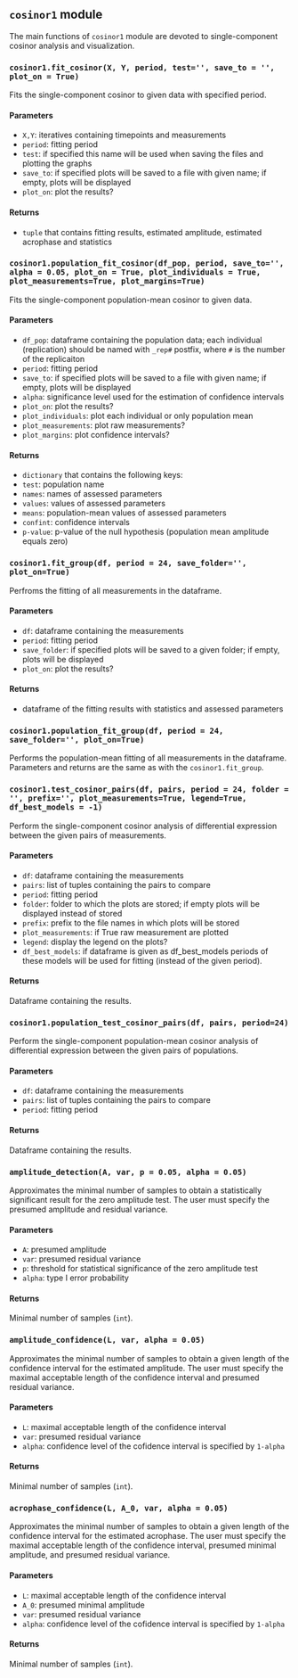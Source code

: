 ## ```cosinor1``` module
The main functions of ```cosinor1``` module are devoted to single-component cosinor analysis and visualization.

### ```cosinor1.fit_cosinor(X, Y, period, test='', save_to = '', plot_on = True)```
Fits the single-component cosinor to given data with specified period.
#### Parameters
* ```X,Y```: iteratives containing timepoints and measurements
* ```period```: fitting period
* ```test```: if specified this name will be used when saving the files and plotting the graphs
* ```save_to```: if specified plots will be saved to a file with given name; if empty, plots will be displayed
* ```plot_on```: plot the results?
#### Returns
* ```tuple``` that contains fitting results, estimated amplitude, estimated acrophase and statistics



### ```cosinor1.population_fit_cosinor(df_pop, period, save_to='', alpha = 0.05, plot_on = True, plot_individuals = True, plot_measurements=True, plot_margins=True)```
Fits the single-component population-mean cosinor to given data.
#### Parameters
* ```df_pop```: dataframe containing the population data; each individual (replication) should be named with ```_rep#``` postfix, where ```#``` is the number of the replicaiton
* ```period```: fitting period
* ```save_to```: if specified plots will be saved to a file with given name; if empty, plots will be displayed
* ```alpha```: significance level used for the estimation of confidence intervals
* ```plot_on```: plot the results?
* ```plot_individuals```: plot each individual or only population mean
* ```plot_measurements```: plot raw measurements?
* ```plot_margins```: plot confidence intervals?
#### Returns
* ```dictionary``` that contains the following keys:
 * ```test```: population name
 * ```names```: names of assessed parameters
 * ```values```: values of assessed parameters
 * ```means```: population-mean values of assessed parameters
 * ```confint```: confidence intervals
 * ```p-value```: p-value of the null hypothesis (population mean amplitude equals zero)

### ```cosinor1.fit_group(df, period = 24, save_folder='', plot_on=True)```
Perfroms the fitting of all measurements in the dataframe.
#### Parameters
* ```df```: dataframe containing the measurements
* ```period```: fitting period
* ```save_folder```: if specified plots will be saved to a given folder; if empty, plots will be displayed
* ```plot_on```: plot the results?
#### Returns
* dataframe of the fitting results with statistics and assessed parameters

### ```cosinor1.population_fit_group(df, period = 24, save_folder='', plot_on=True)```
Performs the population-mean fitting of all measurements in the dataframe. Parameters and returns are the same as with the  ```cosinor1.fit_group```.

### ```cosinor1.test_cosinor_pairs(df, pairs, period = 24, folder = '', prefix='', plot_measurements=True, legend=True, df_best_models = -1)```
Perform the single-component cosinor analysis of differential expression between the given pairs of measurements.
#### Parameters
* ```df```: dataframe containing the measurements
* ```pairs```: list of tuples containing the pairs to compare
* ```period```: fitting period
* ```folder```: folder to which the plots are stored; if empty plots will be displayed instead of stored
* ```prefix```: prefix to the file names in which plots will be stored 
* ```plot_measurements```: if True raw measurement are plotted
* ```legend```: display the legend on the plots?
* ```df_best_models```: if dataframe is given as df_best_models periods of these models will be used for fitting (instead of the given period).
#### Returns
Dataframe containing the results.

### ```cosinor1.population_test_cosinor_pairs(df, pairs, period=24)```
Perform the single-component population-mean cosinor analysis of differential expression between the given pairs of populations.
#### Parameters
* ```df```: dataframe containing the measurements
* ```pairs```: list of tuples containing the pairs to compare
* ```period```: fitting period
#### Returns
Dataframe containing the results.

### `amplitude_detection(A, var, p = 0.05, alpha = 0.05)`
Approximates the minimal number of samples to obtain a statistically significant result for the zero amplitude test. The user must specify the presumed amplitude and residual variance.
#### Parameters
* `A`: presumed amplitude
* `var`: presumed residual variance
* `p`: threshold for statistical significance of the zero amplitude test
* `alpha`: type I error probability 
#### Returns
Minimal number of samples (`int`).

### `amplitude_confidence(L, var, alpha = 0.05)`
Approximates the minimal number of samples to obtain a given length of the confidence interval for the estimated amplitude. The user must specify the maximal acceptable length of the confidence interval and presumed residual variance.
#### Parameters
* `L`: maximal acceptable length of the confidence interval
* `var`: presumed residual variance
* `alpha`: confidence level of the cofidence interval is specified by `1-alpha`
#### Returns
Minimal number of samples (`int`).

### `acrophase_confidence(L, A_0, var, alpha = 0.05)`
Approximates the minimal number of samples to obtain a given length of the confidence interval for the estimated acrophase. The user must specify the maximal acceptable length of the confidence interval, presumed minimal amplitude, and presumed residual variance.
#### Parameters
* `L`: maximal acceptable length of the confidence interval
* `A_0`: presumed minimal amplitude
* `var`: presumed residual variance
* `alpha`: confidence level of the cofidence interval is specified by `1-alpha`
#### Returns
Minimal number of samples (`int`).




